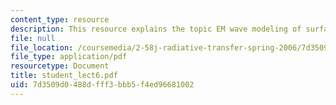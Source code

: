 ```yaml
---
content_type: resource
description: This resource explains the topic EM wave modeling of surfaces.
file: null
file_location: /coursemedia/2-58j-radiative-transfer-spring-2006/7d3509d0488dfff3bbb5f4ed96681002_student_lect6.pdf
file_type: application/pdf
resourcetype: Document
title: student_lect6.pdf
uid: 7d3509d0-488d-fff3-bbb5-f4ed96681002
---
```

